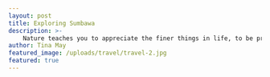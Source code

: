 ```yaml
---
layout: post
title: Exploring Sumbawa
description: >-
    Nature teaches you to appreciate the finer things in life, to be present, live in the moment and just breathe.
author: Tina May
featured_image: /uploads/travel/travel-2.jpg
featured: true
---
```


